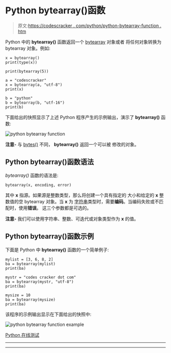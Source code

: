 # Python bytearray()函数

> 原文:[https://codescracker . com/python/python-bytearray-function . htm](https://codescracker.com/python/python-bytearray-function.htm)

Python 中的 **bytearray()** 函数返回一个 [bytearray](/python/python-bytearray.htm) 对象或者 将任何对象转换为 bytearray 对象。例如:

```
x = bytearray()
print(type(x))

print(bytearray(5))

a = "codescracker"
x = bytearray(a, "utf-8")
print(x)

b = "python"
b = bytearray(b, "utf-16")
print(b)
```

下面给出的快照显示了上述 Python 程序产生的示例输出，演示了 **bytearray()** 函数:

![python bytearray function](../Images/d83ac3a736d6537a337a0a65684b5bad.png)

**注意-** 与 [bytes()](/python/python-bytes.htm) 不同， **bytearray()** 返回一个可以被 修改的对象。

## Python bytearray()函数语法

*bytearray()* 函数的语法是:

```
bytearray(x, encoding, error)
```

其中 **x** 指源。如果源是整数类型，那么将创建一个具有指定的 大小和给定的 **x** 整数值的空 bytearray 对象。当 **x** 为 [字符串](/python/python-strings.htm)类型时，需要**编码**。当编码失败或不匹配时，使用**错误**。 这三个参数都是可选的。

**注意-** 我们可以使用字符串、整数、可迭代或对象类型作为 **x** 的值。

## Python bytearray()函数示例

下面是 Python 中 **bytearray()** 函数的一个简单例子:

```
mylist = [3, 6, 8, 2]
ba = bytearray(mylist)
print(ba)

mystr = "codes cracker dot com"
ba = bytearray(mystr, "utf-8")
print(ba)

mysize = 10
ba = bytearray(mysize)
print(ba)
```

该程序的示例输出显示在下面给出的快照中:

![python bytearray function example](../Images/7167b8fa4250c87caec75db2888b6c8b.png)

[Python 在线测试](/exam/showtest.php?subid=10)

* * *

* * *